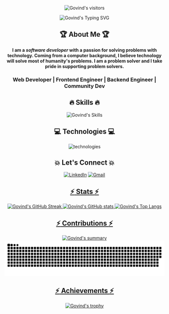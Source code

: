 [githubusername]: meetgovindbajaj
[typing svg]: https://readme-typing-svg.demolab.com?font=Raleway&weight=500&size=30&duration=4000&pause=&color=F7D300&center=true&vCenter=true&width=435&height=100&lines=Hi+There!+%F0%9F%91%8B;I'm+Govind+Bajaj
[visitors]: https://visitor-badge.laobi.icu/badge?page_id=meetgovindbajaj.meetgovindbajaj&left_color=black&right_color=yellow&left_text=Visitors%20😎
[summary]: https://github-profile-summary-cards.vercel.app/api/cards/profile-details?username=meetgovindbajaj&theme=github_dark
[stats]: https://github-readme-stats.vercel.app/api?username=meetgovindbajaj&theme=vision-friendly-dark&hide_border=true&border_radius=10
[lang]: https://github-readme-stats.vercel.app/api/top-langs/?username=meetgovindbajaj&layout=compact&theme=vision-friendly-dark&hide_border=true&border_radius=10
[trophy]: https://github-profile-trophy.vercel.app/?username=meetgovindbajaj&theme=darkhub
[streak]: https://streak-stats.demolab.com?user=meetgovindbajaj&theme=highcontrast&hide_border=true&border_radius=10
[activity]: https://activity-graph.herokuapp.com/graph?username=meetgovindbajaj&theme=react-dark&radius=10&hide_border=true&area=true
[snake]: https://github.com/meetgovindbajaj/meetgovindbajaj/blob/output/github-contribution-grid-snake-dark.svg
[skills]: https://skillicons.dev/icons?i=react,redux,express,nodejs,mongodb,firebase,js,jest,html,css,materialui,bootstrap,tailwind,py,php,java,selenium,md&perline=9
[technologies]: https://skillicons.dev/icons?i=vscode,heroku,netlify,vercel,vite,bash,eclipse,stackoverflow,powershell,github,discord,linkedin,instagram,twitter&perline=7

<div align="center">

![Govind's visitors][visitors]

![Govind's Typing SVG][typing svg]


## :trophy: About Me :trophy:

#### I am a _software developer_ with a passion for solving problems with technology. Coming from a computer background, I believe technology will solve most of humanity's problems. I am a problem solver and I take pride in supporting problem solvers.

### Web Developer | Frontend Engineer | Backend Engineer | Community Dev


## :fire: Skills :fire:

![Govind's Skills][skills]


## :computer: Technologies :computer:

![technologies][technologies]


## :boom: Let's Connect :boom:

<a  href="https://www.linkedin.com/in/govind-bajaj-7531b5182/" target="_blank"><img alt="LinkedIn" src="https://img.shields.io/badge/linkedin%20-%230077B5.svg?&style=for-the-badge&logo=linkedin&logoColor=white" /></a>
<a href="mailto:meetgovindbajaj@gmail.com"><img  alt="Gmail" src="https://img.shields.io/badge/Gmail-D14836?style=for-the-badge&logo=gmail&logoColor=white" />


## :zap: Stats :zap:

![Govind's GitHub Streak][streak]
![Govind's GitHub stats][stats]
![Govind's Top Langs][lang]


## :zap: Contributions :zap:

![Govind's summary][summary]
![Govind's snake][snake]


## :zap: Achievements :zap:

![Govind's trophy][trophy]

</div>

